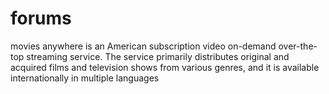 # forums
movies anywhere is an American subscription video on-demand over-the-top streaming service. The service primarily distributes original and acquired films and television shows from various genres, and it is available internationally in multiple languages
